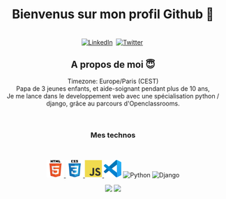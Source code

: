 ### <h1 align="center">Bienvenus sur mon profil Github 👋<h1>

<p align="center">
<a href="https://www.linkedin.com/in/jean-baptiste-baillet/"><img src="https://img.shields.io/badge/linkedin-%230077B5.svg?&style=for-the-badge&logo=linkedin&logoColor=white" alt="LinkedIn" /></a>&nbsp;
<a href="https://twitter.com/JeanBap12474665"><img src="https://img.shields.io/badge/Twitter-1DA1F2?style=for-the-badge&logo=twitter&logoColor=white" alt="Twitter" /></a>&nbsp;
</p>
<h2 align="center">A propos de moi 😇</h2>
<p align="center">
Timezone: Europe/Paris (CEST)
 <br />
Papa de 3 jeunes enfants, et aide-soignant pendant plus de 10 ans,
  <br />
Je me lance dans le developpement web avec une spécialisation python / django, grâce au parcours d'Openclassrooms.
</p>
<br />
<h3 align="center"> Mes technos</h3>
</p>
<br />
<p align="center">
<a href="https://www.w3.org/html/" target="_blank"> <img src="https://raw.githubusercontent.com/devicons/devicon/master/icons/html5/html5-original-wordmark.svg" alt="html5" width="40" height="40"/> </a>
<a href="https://www.w3schools.com/css/" target="_blank"> <img src="https://raw.githubusercontent.com/devicons/devicon/master/icons/css3/css3-original-wordmark.svg" alt="css3" width="40" height="40"/> </a>
<a href="https://developer.mozilla.org/en-US/docs/Web/JavaScript" target="_blank"> <img src="https://raw.githubusercontent.com/devicons/devicon/master/icons/javascript/javascript-original.svg" alt="javascript" width="40" height="40"/> </a>
<img alt="Visual Studio Code" width="40px" src="https://raw.githubusercontent.com/github/explore/80688e429a7d4ef2fca1e82350fe8e3517d3494d/topics/visual-studio-code/visual-studio-code.png" />
<img alt="Python" width="40px" src="https://www.python.org/static/img/python-logo-large.c36dccadd999.png?1576869008" />
<img alt="Django" width="40px" src="https://static.djangoproject.com/img/logos/django-logo-negative.png" />
  
 <br />
<p align="center">
<img src="https://github-readme-stats.vercel.app/api?username=jbbaillet85&theme=radical&show_icons=true" width="450"/>
<img src="https://github-readme-stats.vercel.app/api/top-langs/?username=jbbaillet85&layout=compact&theme=radical" width="400" />
</p>
<!--
**jbbaillet85/jbbaillet85** is a ✨ _special_ ✨ repository because its `README.md` (this file) appears on your GitHub profile.

Here are some ideas to get you started:


- 👯 I’m looking to collaborate on ...
- 🤔 I’m looking for help with ...
- 💬 Ask me about ...
- 📫 How to reach me: ...
- 😄 Pronouns: ...
- ⚡ Fun fact: ...

<h2 align="center">Mes projets 💻</h2>
<br />

-->
